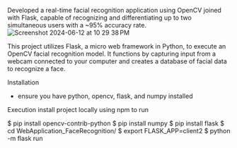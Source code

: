 Developed a real-time facial recognition application using OpenCV joined with Flask, capable of recognizing and differentiating up to two simultaneous users with a ~95% accuracy rate.
![Screenshot 2024-06-12 at 10 29 38 PM](https://github.com/yashbbb009/FacialRecog/assets/165434548/0364b0dc-fcb1-4364-b7c6-4713da9e50e7)

This project utilizes Flask, a micro web framework in Python, to execute an OpenCV facial recognition model. It functions by capturing input from a webcam connected to your computer and creates a database of facial data to recognize a face. 

Installation
- ensure you have python, opencv, flask, and numpy installed

Execution 
install project locally using npm to run 

$ pip install opencv-contrib-python
$ pip install numpy
$ pip install flask
$ cd WebApplication_FaceRecognition/
$ export FLASK_APP=client2
$ python -m flask run
